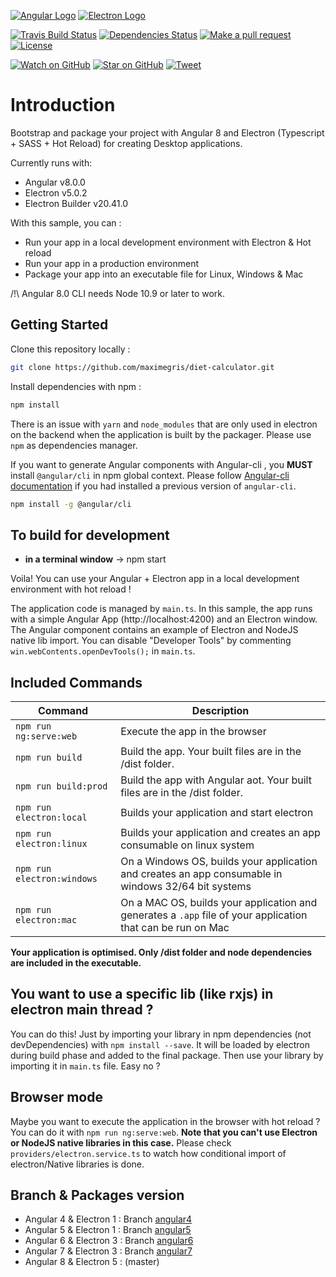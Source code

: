 [![Angular Logo](https://www.vectorlogo.zone/logos/angular/angular-icon.svg)](https://angular.io/) [![Electron Logo](https://www.vectorlogo.zone/logos/electronjs/electronjs-icon.svg)](https://electronjs.org/)

[![Travis Build Status][build-badge]][build]
[![Dependencies Status][dependencyci-badge]][dependencyci]
[![Make a pull request][prs-badge]][prs]
[![License](http://img.shields.io/badge/Licence-MIT-brightgreen.svg)](LICENSE.md)

[![Watch on GitHub][github-watch-badge]][github-watch]
[![Star on GitHub][github-star-badge]][github-star]
[![Tweet][twitter-badge]][twitter]

# Introduction

Bootstrap and package your project with Angular 8 and Electron (Typescript + SASS + Hot Reload) for creating Desktop applications.

Currently runs with:

- Angular v8.0.0
- Electron v5.0.2
- Electron Builder v20.41.0

With this sample, you can :

- Run your app in a local development environment with Electron & Hot reload
- Run your app in a production environment
- Package your app into an executable file for Linux, Windows & Mac

/!\ Angular 8.0 CLI needs Node 10.9 or later to work.

## Getting Started

Clone this repository locally :

``` bash
git clone https://github.com/maximegris/diet-calculator.git
```

Install dependencies with npm :

``` bash
npm install
```

There is an issue with `yarn` and `node_modules` that are only used in electron on the backend when the application is built by the packager. Please use `npm` as dependencies manager.


If you want to generate Angular components with Angular-cli , you **MUST** install `@angular/cli` in npm global context.
Please follow [Angular-cli documentation](https://github.com/angular/angular-cli) if you had installed a previous version of `angular-cli`.

``` bash
npm install -g @angular/cli
```

## To build for development

- **in a terminal window** -> npm start

Voila! You can use your Angular + Electron app in a local development environment with hot reload !

The application code is managed by `main.ts`. In this sample, the app runs with a simple Angular App (http://localhost:4200) and an Electron window.
The Angular component contains an example of Electron and NodeJS native lib import.
You can disable "Developer Tools" by commenting `win.webContents.openDevTools();` in `main.ts`.

## Included Commands

|Command|Description|
|--|--|
|`npm run ng:serve:web`| Execute the app in the browser |
|`npm run build`| Build the app. Your built files are in the /dist folder. |
|`npm run build:prod`| Build the app with Angular aot. Your built files are in the /dist folder. |
|`npm run electron:local`| Builds your application and start electron
|`npm run electron:linux`| Builds your application and creates an app consumable on linux system |
|`npm run electron:windows`| On a Windows OS, builds your application and creates an app consumable in windows 32/64 bit systems |
|`npm run electron:mac`|  On a MAC OS, builds your application and generates a `.app` file of your application that can be run on Mac |

**Your application is optimised. Only /dist folder and node dependencies are included in the executable.**

## You want to use a specific lib (like rxjs) in electron main thread ?

You can do this! Just by importing your library in npm dependencies (not devDependencies) with `npm install --save`. It will be loaded by electron during build phase and added to the final package. Then use your library by importing it in `main.ts` file. Easy no ?

## Browser mode

Maybe you want to execute the application in the browser with hot reload ? You can do it with `npm run ng:serve:web`.
**Note that you can't use Electron or NodeJS native libraries in this case.** Please check `providers/electron.service.ts` to watch how conditional import of electron/Native libraries is done.

## Branch & Packages version

- Angular 4 & Electron 1 : Branch [angular4](https://github.com/maximegris/diet-calculator/tree/angular4)
- Angular 5 & Electron 1 : Branch [angular5](https://github.com/maximegris/diet-calculator/tree/angular5)
- Angular 6 & Electron 3 : Branch [angular6](https://github.com/maximegris/diet-calculator/tree/angular6)
- Angular 7 & Electron 3 : Branch [angular7](https://github.com/maximegris/diet-calculator/tree/angular7)
- Angular 8 & Electron 5 : (master)

[build-badge]: https://travis-ci.org/maximegris/diet-calculator.svg?branch=master
[build]: https://travis-ci.org/maximegris/diet-calculator
[dependencyci-badge]: https://dependencyci.com/github/maximegris/diet-calculator/badge
[dependencyci]: https://dependencyci.com/github/maximegris/diet-calculator
[license-badge]: https://img.shields.io/badge/license-Apache2-blue.svg?style=flat
[license]: https://github.com/maximegris/diet-calculator/blob/master/LICENSE.md
[prs-badge]: https://img.shields.io/badge/PRs-welcome-brightgreen.svg?style=flat-square
[prs]: http://makeapullrequest.com
[github-watch-badge]: https://img.shields.io/github/watchers/maximegris/diet-calculator.svg?style=social
[github-watch]: https://github.com/maximegris/diet-calculator/watchers
[github-star-badge]: https://img.shields.io/github/stars/maximegris/diet-calculator.svg?style=social
[github-star]: https://github.com/maximegris/diet-calculator/stargazers
[twitter]: https://twitter.com/intent/tweet?text=Check%20out%20diet-calculator!%20https://github.com/maximegris/diet-calculator%20%F0%9F%91%8D
[twitter-badge]: https://img.shields.io/twitter/url/https/github.com/maximegris/diet-calculator.svg?style=social
